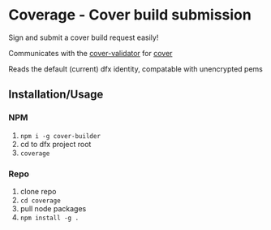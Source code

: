 # Coverage - Cover build submission

Sign and submit a cover build request easily!

Communicates with the [cover-validator](https://github.com/Psychedelic/cover-validator) for [cover](https://app.covercode.ooo/)

Reads the default (current) dfx identity, compatable with unencrypted pems

## Installation/Usage

### NPM

1. `npm i -g cover-builder`
2. cd to dfx project root
3. `coverage`

### Repo

1. clone repo
2. `cd coverage`
3. pull node packages
4. `npm install -g .`
